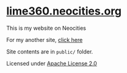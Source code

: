 # [lime360.neocities.org](https://lime360.neocities.org/)
This is my website on Neocities

For my another site, [click here](https://lime360.github.io/)

Site contents are in `public/` folder.

Licensed under [Apache License 2.0](https://lime360.neocities.org/license.html)